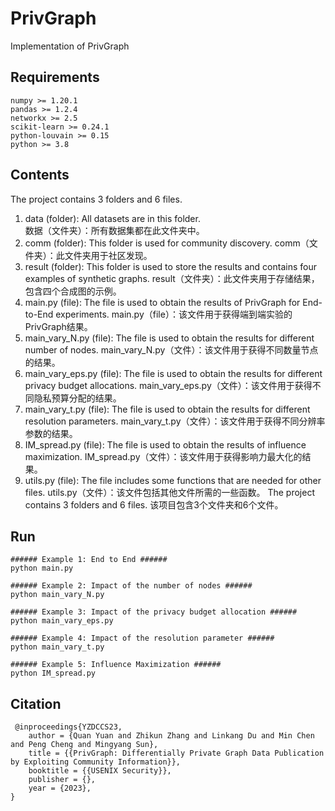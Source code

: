# PrivGraph
Implementation of PrivGraph
## Requirements


```
numpy >= 1.20.1
pandas >= 1.2.4
networkx >= 2.5
scikit-learn >= 0.24.1
python-louvain >= 0.15
python >= 3.8
```

## Contents

The project contains 3 folders and 6 files.

1. data (folder): All datasets are in this folder.           
   数据（文件夹）：所有数据集都在此文件夹中。
3. comm (folder): This folder is used for community discovery. 
   comm（文件夹）：此文件夹用于社区发现。
5. result (folder): This folder is used to store the results and contains four examples of synthetic graphs.
   result（文件夹）：此文件夹用于存储结果，包含四个合成图的示例。
7. main.py (file): The file is used to obtain the results of PrivGraph for End-to-End experiments.
   main.py（file）：该文件用于获得端到端实验的PrivGraph结果。
9. main_vary_N.py (file): The file is used to obtain the results for different number of nodes.
   main_vary_N.py（文件）：该文件用于获得不同数量节点的结果。
11. main_vary_eps.py (file): The file is used to obtain the results for different privacy budget allocations.
    main_vary_eps.py（文件）：该文件用于获得不同隐私预算分配的结果。
13. main_vary_t.py (file): The file is used to obtain the results for different resolution parameters.
    main_vary_t.py（文件）：该文件用于获得不同分辨率参数的结果。
15. IM_spread.py (file): The file is used to obtain the results of influence maximization.
    IM_spread.py（文件）：该文件用于获得影响力最大化的结果。
17. utils.py (file): The file includes some functions that are needed for other files.
    utils.py（文件）：该文件包括其他文件所需的一些函数。
The project contains 3 folders and 6 files.
该项目包含3个文件夹和6个文件。



## Run


```
###### Example 1: End to End ######
python main.py

###### Example 2: Impact of the number of nodes ######
python main_vary_N.py

###### Example 3: Impact of the privacy budget allocation ######
python main_vary_eps.py

###### Example 4: Impact of the resolution parameter ######
python main_vary_t.py

###### Example 5: Influence Maximization ######
python IM_spread.py
```

## Citation

```
 @inproceedings{YZDCCS23,
    author = {Quan Yuan and Zhikun Zhang and Linkang Du and Min Chen and Peng Cheng and Mingyang Sun},
    title = {{PrivGraph: Differentially Private Graph Data Publication by Exploiting Community Information}},
    booktitle = {{USENIX Security}},
    publisher = {},
    year = {2023},
}
```
